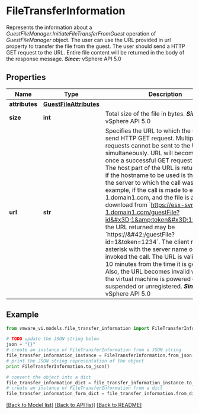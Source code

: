 # FileTransferInformation

Represents the information about a *GuestFileManager.InitiateFileTransferFromGuest* operation of *GuestFileManager* object.  The user can use the URL provided in url property to transfer the file from the guest. The user should send a HTTP GET request to the URL. Entire file content will be returned in the body of the response message.  ***Since:*** vSphere API 5.0 

## Properties
Name | Type | Description | Notes
------------ | ------------- | ------------- | -------------
**attributes** | [**GuestFileAttributes**](GuestFileAttributes.md) |  | 
**size** | **int** | Total size of the file in bytes.  ***Since:*** vSphere API 5.0  | 
**url** | **str** | Specifies the URL to which the user has to send HTTP GET request.  Multiple GET requests cannot be sent to the URL simultaneously. URL will become invalid once a successful GET request is sent.       The host part of the URL is returned as &#39;\\*&#39; if the hostname to be used is the name of the server to which the call was made. For example, if the call is made to esx-svr-1.domain1.com, and the file is available for download from &#x60;https://esx-svr-1.domain1.com/guestFile?id&#x3D;1&amp;token&#x3D;1234&#x60;, the URL returned may be &#x60;https://&amp;#42;/guestFile?id&#x3D;1&amp;token&#x3D;1234&#x60;. The client replaces the asterisk with the server name on which it invoked the call.       The URL is valid only for 10 minutes from the time it is generated. Also, the URL becomes invalid whenever the virtual machine is powered off, suspended or unregistered.  ***Since:*** vSphere API 5.0  | 

## Example

```python
from vmware_vi.models.file_transfer_information import FileTransferInformation

# TODO update the JSON string below
json = "{}"
# create an instance of FileTransferInformation from a JSON string
file_transfer_information_instance = FileTransferInformation.from_json(json)
# print the JSON string representation of the object
print FileTransferInformation.to_json()

# convert the object into a dict
file_transfer_information_dict = file_transfer_information_instance.to_dict()
# create an instance of FileTransferInformation from a dict
file_transfer_information_form_dict = file_transfer_information.from_dict(file_transfer_information_dict)
```
[[Back to Model list]](../README.md#documentation-for-models) [[Back to API list]](../README.md#documentation-for-api-endpoints) [[Back to README]](../README.md)


